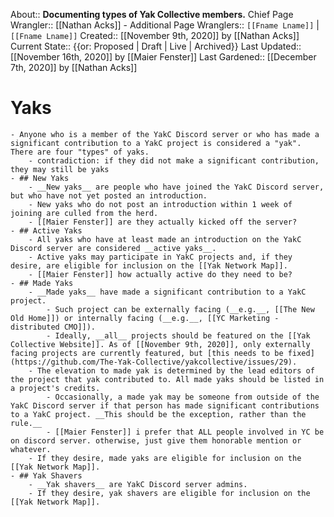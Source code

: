 About:: __Documenting types of Yak Collective members.__
Chief Page Wrangler:: [[Nathan Acks]]
    - Additional Page Wranglers:: `[[Fname Lname]]` | `[[Fname Lname]]`
Created:: [[November 9th, 2020]] by [[Nathan Acks]]
Current State:: {{or: Proposed | Draft | Live | Archived}}
Last Updated:: [[November 16th, 2020]] by [[Maier Fenster]]
Last Gardened:: [[December 7th, 2020]] by [[Nathan Acks]]
# Yaks
    - Anyone who is a member of the YakC Discord server or who has made a significant contribution to a YakC project is considered a "yak". There are four "types" of yaks.
        - contradiction: if they did not make a significant contribution, they may still be yaks
    - ## New Yaks
        - __New yaks__ are people who have joined the YakC Discord server, but who have not yet posted an introduction.
        - New yaks who do not post an introduction within 1 week of joining are culled from the herd.
        - [[Maier Fenster]] are they actually kicked off the server?
    - ## Active Yaks
        - All yaks who have at least made an introduction on the YakC Discord server are considered __active yaks__.
        - Active yaks may participate in YakC projects and, if they desire, are eligible for inclusion on the [[Yak Network Map]].
        - [[Maier Fenster]] how actually active do they need to be?
    - ## Made Yaks
        - __Made yaks__ have made a significant contribution to a YakC project.
            - Such project can be externally facing (__e.g.__, [[The New Old Home]]) or internally facing (__e.g.__, [[YC Marketing - distributed CMO]]).
            - Ideally, __all__ projects should be featured on the [[Yak Collective Website]]. As of [[November 9th, 2020]], only externally facing projects are currently featured, but [this needs to be fixed](https://github.com/The-Yak-Collective/yakcollective/issues/29).
        - The elevation to made yak is determined by the lead editors of the project that yak contributed to. All made yaks should be listed in a project's credits.
            - Occasionally, a made yak may be someone from outside of the YakC Discord server if that person has made significant contributions to a YakC project. __This should be the exception, rather than the rule.__
            - [[Maier Fenster]] i prefer that ALL people involved in YC be on discord server. otherwise, just give them honorable mention or whatever.
        - If they desire, made yaks are eligible for inclusion on the [[Yak Network Map]].
    - ## Yak Shavers
        - __Yak shavers__ are YakC Discord server admins.
        - If they desire, yak shavers are eligible for inclusion on the [[Yak Network Map]].
